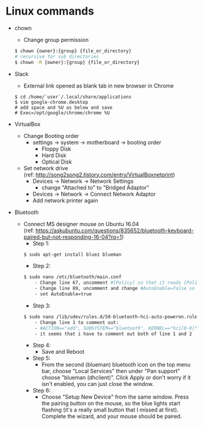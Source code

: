 # Linux commands
* chown
  - Change group permission
  ``` bash
  $ chown {owner}:{group} {file_or_directory}
  # recursive for sub directories
  $ chown -R {owner}:{group} {file_or_directory}
  ```


* Slack
    - External link opened as blank tab in new browser in Chrome
    ```
    $ cd /home/`user`/.local/share/applications
    $ vim google-chrome.desktop
    # add space and %U as below and save
    # Exec=/opt/google/chrome/chrome %U
    ```

* VirtualBox
    - Change Booting order
        - settings -> system -> motherboard -> booting order
            - Floppy Disk
            - Hard Disk
            - Optical Disk
    - Set network drive  
    (ref: http://song2song2.tistory.com/entry/VirtualBoxnetprint)
        - Devices -> Network -> Network Settings
            - change "Attached to" to "Bridged Adaptor"
        - Devices -> Network -> Connect Network Adaptor
        - Add network printer again

* Bluetooth
    - Connect MS designer mouse on Ubuntu 16.04  
    (ref: https://askubuntu.com/questions/835652/bluetooth-keyboard-paired-but-not-responding-16-04?rq=1)
        - Step 1:
        ``` bash
        $ sudo apt-get install bluez blueman
        ```
        - Step 2:
        ``` bash
        $ sudo nano /etc/bluetooth/main.conf
            - Change line 67, uncomment #[Policy] so that it reads [Policy] 
            - Change line 89, uncomment and change #AutoEnable=false so that it reads
            - set AutoEnable=true
        ```
        - Step 3:
        ``` bash
        $ sudo nano /lib/udev/rules.d/50-bluetooth-hci-auto-poweron.rules
            - Change line 1 to comment out:
            - #ACTION=="add", SUBSYSTEM=="bluetooth", KERNEL=="hci[0-9]*", RUN+="/bin/hciconfig %k up"
            - it seems that i have to comment out both of line 1 and 2
        ```
        - Step 4:
            - Save and Reboot
        - Step 5:
            - From the second (blueman) bluetooth icon on the top menu bar, choose "Local Services"
              then under "Pan support" choose "blueman (dhclient)". Click Apply or don't worry if it
              isn't enabled, you can just close the window.
        - Step 6:
            - Choose "Setup New Device" from the same window. Press the pairing button on the mouse,
              so the blue lights start flashing (it's a really small button that I missed at first).
              Complete the wizard, and your mouse should be paired.
